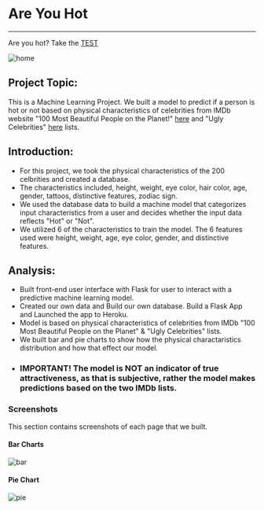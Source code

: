 # Are You Hot
-------------
Are you hot? Take the [TEST](https://are-you-hot.herokuapp.com/)

![home](/Images/hot_test)

## Project Topic:

This is a Machine Learning Project. We built a model to predict if a person is hot or not based on physical
characteristics of celebrities from IMDb website "100 Most Beautiful People on the Planet!" [here](https://www.imdb.com/list/ls066164634/)
and "Ugly Celebrities" [here](https://www.imdb.com/list/ls064405717/) lists.

## Introduction:

* For this project, we took the physical characteristics of the 200 celbrities and created a database.
* The characteristics included, height, weight, eye color, hair color, age, gender, tattoos, distinctive features, zodiac sign.
* We used the database data to build a machine model that categorizes input characteristics from a user and decides whether the input data reflects "Hot" or "Not".
* We utilized 6 of the characteristics to train the model. The 6 features used were height, weight, age, eye color, gender, and distinctive features.

## Analysis:

* Built front-end user interface with Flask for user to interact with a predictive machine learning model.
* Created our own data and Build our own database. Build a Flask App and Launched the app to Heroku.
* Model is based on physical characteristics of celebrities from IMDb "100 Most Beautiful People on the Planet" & "Ugly Celebrities" lists.
* We built bar and pie charts to show how the physical charactaristics distribution and how that effect our model.
* ### IMPORTANT! The model is NOT an indicator of true attractiveness, as that is subjective, rather the model makes predictions based on the two IMDb lists.

### Screenshots
This section contains screenshots of each page that we built.
#### <a id="bar-chart"></a>Bar Charts

![bar](/Images/bar_chart)

#### <a id="pie-chart"></a>Pie Chart

![pie](/Images/pie_chart)
